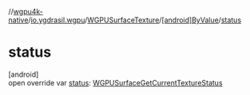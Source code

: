 //[wgpu4k-native](../../../../index.md)/[io.ygdrasil.wgpu](../../index.md)/[WGPUSurfaceTexture](../index.md)/[[android]ByValue](index.md)/[status](status.md)

# status

[android]\
open override var [status](status.md): [WGPUSurfaceGetCurrentTextureStatus](../../-w-g-p-u-surface-get-current-texture-status/index.md)
